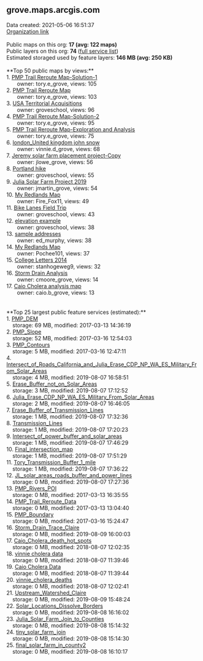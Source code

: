 <h2>grove.maps.arcgis.com</h2> Data created: 2021-05-06 16:51:37 <br /><a target='new' href='https://grove.maps.arcgis.com'>Organization link</a><br /><br />Public maps on this org: <b>17 (avg: 122 maps)</b><br />Public layers on this org: <b>74 </b>(<a target='new' href='https://services.arcgis.com/YiukyLzGqN49aam3/ArcGIS/rest/services'>full service list</a>)<br />Estimated storaged used by feature layers: <b>146 MB (avg: 250 KB)</b><br /><br />**Top 50 public maps by views:**<br />  1. <a target='new' href='https://www.arcgis.com/home/item.html?id=26352a72558b4879b53456bfa7cbfca3'>PMP Trail Reroute Map-Solution-1</a> <br />  &nbsp;&nbsp;&nbsp;&nbsp; &nbsp;&nbsp;owner: tory.e_grove, views: 105<br />  2. <a target='new' href='https://www.arcgis.com/home/item.html?id=396ff9a59fbd4702afdb284059493ff5'>PMP Trail Reroute Map</a> <br />  &nbsp;&nbsp;&nbsp;&nbsp; &nbsp;&nbsp;owner: tory.e_grove, views: 103<br />  3. <a target='new' href='https://www.arcgis.com/home/item.html?id=3d1efee4a2614cb0ac913e06f84e4214'>USA Territorial Acquisitions</a> <br />  &nbsp;&nbsp;&nbsp;&nbsp; &nbsp;&nbsp;owner: groveschool, views: 96<br />  4. <a target='new' href='https://www.arcgis.com/home/item.html?id=387df63c16924e6796459438e736f0b0'>PMP Trail Reroute Map-Solution-2</a> <br />  &nbsp;&nbsp;&nbsp;&nbsp; &nbsp;&nbsp;owner: tory.e_grove, views: 95<br />  5. <a target='new' href='https://www.arcgis.com/home/item.html?id=173d4ea88a0148e8bedbbec31af3264a'>PMP Trail Reroute Map-Exploration and Analysis</a> <br />  &nbsp;&nbsp;&nbsp;&nbsp; &nbsp;&nbsp;owner: tory.e_grove, views: 75<br />  6. <a target='new' href='https://www.arcgis.com/home/item.html?id=18bd1341566049a999501a62b40a4cc3'>london_United kingdom john snow</a> <br />  &nbsp;&nbsp;&nbsp;&nbsp; &nbsp;&nbsp;owner: vinnie.d_grove, views: 68<br />  7. <a target='new' href='https://www.arcgis.com/home/item.html?id=30a274e8e3af4d7c94588697a7baa47f'>Jeremy solar farm placement project-Copy</a> <br />  &nbsp;&nbsp;&nbsp;&nbsp; &nbsp;&nbsp;owner: jlowe_grove, views: 56<br />  8. <a target='new' href='https://www.arcgis.com/home/item.html?id=6a21301196f44a76a5f108192ce07f96'>Portland hike</a> <br />  &nbsp;&nbsp;&nbsp;&nbsp; &nbsp;&nbsp;owner: groveschool, views: 55<br />  9. <a target='new' href='https://www.arcgis.com/home/item.html?id=aecc64e503ce424e9c322e2be729df0e'>Julia Solar Farm Project 2019</a> <br />  &nbsp;&nbsp;&nbsp;&nbsp; &nbsp;&nbsp;owner: jmartin_grove, views: 54<br />  10. <a target='new' href='https://www.arcgis.com/home/item.html?id=25508f6518534354aa60d11b7c8c8287'>My Redlands Map</a> <br />  &nbsp;&nbsp;&nbsp;&nbsp; &nbsp;&nbsp;owner: Fire_Fox11, views: 49<br />  11. <a target='new' href='https://www.arcgis.com/home/item.html?id=0fa0fa02b2e5419bb709c7c54e35baa3'>Bike Lanes Field Trip</a> <br />  &nbsp;&nbsp;&nbsp;&nbsp; &nbsp;&nbsp;owner: groveschool, views: 43<br />  12. <a target='new' href='https://www.arcgis.com/home/item.html?id=403ed4d62047485e9846e1636f61380c'>elevation example</a> <br />  &nbsp;&nbsp;&nbsp;&nbsp; &nbsp;&nbsp;owner: groveschool, views: 38<br />  13. <a target='new' href='https://www.arcgis.com/home/item.html?id=7fc14b1bc7254a7eb14e1dda8446006a'>sample addresses</a> <br />  &nbsp;&nbsp;&nbsp;&nbsp; &nbsp;&nbsp;owner: ed_murphy, views: 38<br />  14. <a target='new' href='https://www.arcgis.com/home/item.html?id=660f018752664de48d4a18eb2698c0b3'>My Redlands Map</a> <br />  &nbsp;&nbsp;&nbsp;&nbsp; &nbsp;&nbsp;owner: Pochee101, views: 37<br />  15. <a target='new' href='https://www.arcgis.com/home/item.html?id=2ded5dc4d42f4e4484857d1a3e2ea2bd'>College Letters 2014</a> <br />  &nbsp;&nbsp;&nbsp;&nbsp; &nbsp;&nbsp;owner: stanhogeweg9, views: 32<br />  16. <a target='new' href='https://www.arcgis.com/home/item.html?id=f0d96fbe770446988014ddd672c5c762'>Storm Drain Analysis</a> <br />  &nbsp;&nbsp;&nbsp;&nbsp; &nbsp;&nbsp;owner: cmoore_grove, views: 14<br />  17. <a target='new' href='https://www.arcgis.com/home/item.html?id=3cbd4ce3f8ab43aeb7c87e60c16258fc'>Caio Cholera analysis map</a> <br />  &nbsp;&nbsp;&nbsp;&nbsp; &nbsp;&nbsp;owner: caio.b_grove, views: 13<br /><br /><br />**Top 25 largest public feature services (estimated):**<br /> 1. <a target='new' href='https://www.arcgis.com/home/item.html?id=130aad15d8c64dc390e4572b34860359'>PMP_DEM</a><br /> &nbsp;&nbsp;&nbsp;&nbsp;storage: 69 MB, modified: 2017-03-13 14:36:19<br /> 2. <a target='new' href='https://www.arcgis.com/home/item.html?id=ba89e4ac252c4b0c827bf33b5b938c1b'>PMP_Slope</a><br /> &nbsp;&nbsp;&nbsp;&nbsp;storage: 52 MB, modified: 2017-03-16 12:54:03<br /> 3. <a target='new' href='https://www.arcgis.com/home/item.html?id=be719906f9f948e69e6dcb01a6a4129c'>PMP_Contours</a><br /> &nbsp;&nbsp;&nbsp;&nbsp;storage: 5 MB, modified: 2017-03-16 12:47:11<br /> 4. <a target='new' href='https://www.arcgis.com/home/item.html?id=50468e06ab474bc6873b2f5b040e4da5'>Intersect_of_Roads_California_and_Julia_Erase_CDP_NP_WA_ES_Military_From_Solar_Areas</a><br /> &nbsp;&nbsp;&nbsp;&nbsp;storage: 4 MB, modified: 2019-08-07 16:58:51<br /> 5. <a target='new' href='https://www.arcgis.com/home/item.html?id=b6517cdaeb294d6d852445d90528788d'>Erase_Buffer_not_on_Solar_Areas</a><br /> &nbsp;&nbsp;&nbsp;&nbsp;storage: 3 MB, modified: 2019-08-07 17:12:52<br /> 6. <a target='new' href='https://www.arcgis.com/home/item.html?id=82d2dc5db647488ba555d177a1d6b8e9'>Julia_Erase_CDP_NP_WA_ES_Military_From_Solar_Areas</a><br /> &nbsp;&nbsp;&nbsp;&nbsp;storage: 2 MB, modified: 2019-08-07 16:46:05<br /> 7. <a target='new' href='https://www.arcgis.com/home/item.html?id=eea62a6d562b4fcd829e56c855de380e'>Erase_Buffer_of_Transmission_Lines</a><br /> &nbsp;&nbsp;&nbsp;&nbsp;storage: 1 MB, modified: 2019-08-07 17:32:36<br /> 8. <a target='new' href='https://www.arcgis.com/home/item.html?id=5356c31c25324f2c910abe3db7889a0c'>Transmission_Lines</a><br /> &nbsp;&nbsp;&nbsp;&nbsp;storage: 1 MB, modified: 2019-08-07 17:20:23<br /> 9. <a target='new' href='https://www.arcgis.com/home/item.html?id=e30f6bf5d6a4451e868b08c913769244'>Intersect_of_power_buffer_and_solar_areas</a><br /> &nbsp;&nbsp;&nbsp;&nbsp;storage: 1 MB, modified: 2019-08-07 17:46:29<br /> 10. <a target='new' href='https://www.arcgis.com/home/item.html?id=73e07cae754946dcb2b266ba0c919d2d'>Final_intersection_map</a><br /> &nbsp;&nbsp;&nbsp;&nbsp;storage: 1 MB, modified: 2019-08-07 17:51:29<br /> 11. <a target='new' href='https://www.arcgis.com/home/item.html?id=0b70cd874da0431ba26ab1a152614b23'>Tory_Transmission_Buffer_1_mile</a><br /> &nbsp;&nbsp;&nbsp;&nbsp;storage: 1 MB, modified: 2019-08-07 17:36:22<br /> 12. <a target='new' href='https://www.arcgis.com/home/item.html?id=f45fea28574e44b68c4788f77452bc23'>JL_solar_areas_roads_buffer_and_power_lines</a><br /> &nbsp;&nbsp;&nbsp;&nbsp;storage: 0 MB, modified: 2019-08-07 17:27:36<br /> 13. <a target='new' href='https://www.arcgis.com/home/item.html?id=5eace964e535449bb619cf646b59cb8a'>PMP_Rivers_POI</a><br /> &nbsp;&nbsp;&nbsp;&nbsp;storage: 0 MB, modified: 2017-03-13 16:35:55<br /> 14. <a target='new' href='https://www.arcgis.com/home/item.html?id=e4eec06c519646adbec33589f8696989'>PMP_Trail_Reroute_Data</a><br /> &nbsp;&nbsp;&nbsp;&nbsp;storage: 0 MB, modified: 2017-03-13 13:04:40<br /> 15. <a target='new' href='https://www.arcgis.com/home/item.html?id=b171838b6e7346639ea05674824ea54e'>PMP_Boundary</a><br /> &nbsp;&nbsp;&nbsp;&nbsp;storage: 0 MB, modified: 2017-03-16 15:24:47<br /> 16. <a target='new' href='https://www.arcgis.com/home/item.html?id=75d90132d571444c9b996998e8b8f6f9'>Storm_Drain_Trace_Claire</a><br /> &nbsp;&nbsp;&nbsp;&nbsp;storage: 0 MB, modified: 2019-08-09 16:00:03<br /> 17. <a target='new' href='https://www.arcgis.com/home/item.html?id=659d940d60dd413d9bfe678962447dfd'>Caio_Cholera_death_hot_spots</a><br /> &nbsp;&nbsp;&nbsp;&nbsp;storage: 0 MB, modified: 2018-08-07 12:02:35<br /> 18. <a target='new' href='https://www.arcgis.com/home/item.html?id=fd13bef4c9d847afa52b4e13190220a4'>vinnie cholera data</a><br /> &nbsp;&nbsp;&nbsp;&nbsp;storage: 0 MB, modified: 2018-08-07 11:39:46<br /> 19. <a target='new' href='https://www.arcgis.com/home/item.html?id=9f86d0ba034a480994e7c8fa3303d998'>Caio Cholera Data</a><br /> &nbsp;&nbsp;&nbsp;&nbsp;storage: 0 MB, modified: 2018-08-07 11:39:44<br /> 20. <a target='new' href='https://www.arcgis.com/home/item.html?id=8e5682988c3d42569cd3185e130adc65'>vinnie_cholera_deaths</a><br /> &nbsp;&nbsp;&nbsp;&nbsp;storage: 0 MB, modified: 2018-08-07 12:02:41<br /> 21. <a target='new' href='https://www.arcgis.com/home/item.html?id=497814b1eb114935be01cc9dc2c5bb7c'>Upstream_Watershed_Claire</a><br /> &nbsp;&nbsp;&nbsp;&nbsp;storage: 0 MB, modified: 2019-08-09 15:48:24<br /> 22. <a target='new' href='https://www.arcgis.com/home/item.html?id=adbc61357bad4902bb089cdc7d7eea97'>Solar_Locations_Dissolve_Borders</a><br /> &nbsp;&nbsp;&nbsp;&nbsp;storage: 0 MB, modified: 2019-08-08 16:16:02<br /> 23. <a target='new' href='https://www.arcgis.com/home/item.html?id=d463e881e0354d3db085820388eedccf'>Julia_Solar_Farm_Join_to_Counties</a><br /> &nbsp;&nbsp;&nbsp;&nbsp;storage: 0 MB, modified: 2019-08-08 15:14:32<br /> 24. <a target='new' href='https://www.arcgis.com/home/item.html?id=d8359e71207845528312fa53c666531b'>tiny_solar_farm_join</a><br /> &nbsp;&nbsp;&nbsp;&nbsp;storage: 0 MB, modified: 2019-08-08 15:14:30<br /> 25. <a target='new' href='https://www.arcgis.com/home/item.html?id=795fff9e2b0d4c99b0454e98fdd75c54'>final_solar_farm_in_county2</a><br /> &nbsp;&nbsp;&nbsp;&nbsp;storage: 0 MB, modified: 2019-08-08 16:10:17<br />